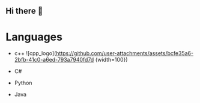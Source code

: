 ## Hi there 👋

# Languages
- c++
![cpp_logo](https://github.com/user-attachments/assets/bcfe35a6-2bfb-41c0-a6ed-793a7940fd7d {width=100})


- C#
- Python
- Java
  


<!--
Here are some ideas to get you started:

- 🔭 I’m currently working on ...
- 🌱 I’m currently learning ...
- 👯 I’m looking to collaborate on ...
- 🤔 I’m looking for help with ...
- 💬 Ask me about ...
- 📫 How to reach me: ...
- 😄 Pronouns: ...
- ⚡ Fun fact: ...
-->
